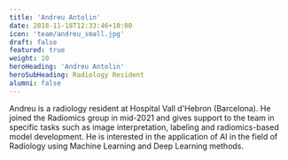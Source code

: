 ```yaml
---
title: 'Andreu Antolin'
date: 2018-11-18T12:33:46+10:00
icon: 'team/andreu_small.jpg'
draft: false
featured: true
weight: 10
heroHeading: 'Andreu Antolin'
heroSubHeading: Radiology Resident
alumni: false
---
```


Andreu is a radiology resident at Hospital Vall d'Hebron (Barcelona). He joined the Radiomics group in mid-2021 and gives support to the team in specific tasks such as image interpretation, labeling and radiomics-based model development. He is interested in the application of AI in the field of Radiology using Machine Learning and Deep Learning methods. 
